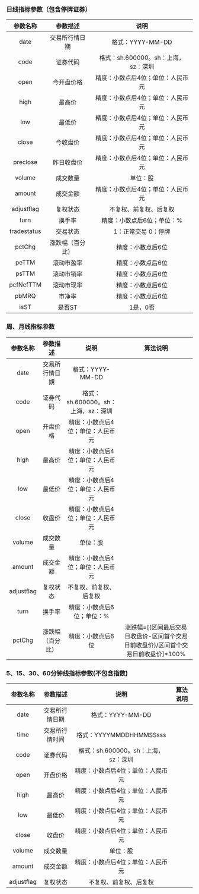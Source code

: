 ### 日线指标参数（包含停牌证券）

| 参数名称 | 参数描述 | 说明 |
| :----: | :----:| :----: |
| date | 交易所行情日期 | 格式：YYYY-MM-DD |
| code | 证券代码 | 格式：sh.600000。sh：上海，sz：深圳 |
| open | 今开盘价格 | 精度：小数点后4位；单位：人民币元 |
| high | 最高价 | 精度：小数点后4位；单位：人民币元 |
| low | 最低价 | 精度：小数点后4位；单位：人民币元 |
| close | 今收盘价 | 精度：小数点后4位；单位：人民币元 |
| preclose | 昨日收盘价 |精度：小数点后4位；单位：人民币元 |
| volume | 成交数量 |单位：股 |
| amount | 成交金额 | 精度：小数点后4位；单位：人民币元 |
| adjustflag | 复权状态 | 不复权、前复权、后复权 |
| turn | 换手率 | 精度：小数点后6位；单位：% |
| tradestatus |	交易状态 | 1：正常交易 0：停牌 |
| pctChg | 涨跌幅（百分比） | 精度：小数点后6位 |
| peTTM | 滚动市盈率 | 精度：小数点后6位 |
| psTTM | 滚动市销率 | 精度：小数点后6位 |
| pcfNcfTTM | 滚动市现率 | 精度：小数点后6位 |
| pbMRQ | 市净率 | 精度：小数点后6位 |
| isST | 是否ST | 1是，0否 |

### 周、月线指标参数

| 参数名称 | 参数描述 | 说明 | 算法说明 |
| :----: | :----:| :----: | :----: |
| date | 交易所行情日期 | 格式：YYYY-MM-DD |
| code | 证券代码 | 格式：sh.600000。sh：上海，sz：深圳 | 
| open | 开盘价格 | 精度：小数点后4位；单位：人民币元 |
| high | 最高价 | 精度：小数点后4位；单位：人民币元 |
| low | 最低价 | 精度：小数点后4位；单位：人民币元 |
| close | 收盘价 | 精度：小数点后4位；单位：人民币元 |
| volume | 成交数量 | 单位：股 |
| amount | 成交金额 | 精度：小数点后4位；单位：人民币元 |
| adjustflag | 复权状态 | 不复权、前复权、后复权 |
| turn | 换手率 | 精度：小数点后6位；单位：% |
| pctChg | 涨跌幅（百分比）| 精度：小数点后6位 | 涨跌幅=[(区间最后交易日收盘价-区间首个交易日前收盘价)/区间首个交易日前收盘价]*100% |

### 5、15、30、60分钟线指标参数(不包含指数)

| 参数名称 | 参数描述 | 说明 | 算法说明 |
| :----: | :----:| :----: | :----: |
| date | 交易所行情日期 | 格式：YYYY-MM-DD |
| time | 交易所行情时间 | 格式：YYYYMMDDHHMMSSsss |
| code | 证券代码 | 格式：sh.600000。sh：上海，sz：深圳 | 
| open | 开盘价格 | 精度：小数点后4位；单位：人民币元 |
| high | 最高价 | 精度：小数点后4位；单位：人民币元 |
| low | 最低价 | 精度：小数点后4位；单位：人民币元 |
| close | 收盘价 | 精度：小数点后4位；单位：人民币元 |
| volume | 成交数量 | 单位：股 |
| amount | 成交金额 | 精度：小数点后4位；单位：人民币元 |
| adjustflag | 复权状态 | 不复权、前复权、后复权 |